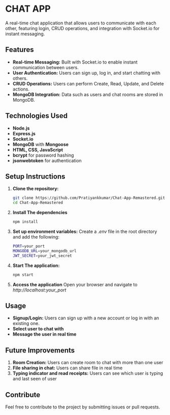 
# CHAT APP

A real-time chat application that allows users to communicate with each other, featuring login, CRUD operations, and integration with Socket.io for instant messaging.


## Features
- **Real-time Messaging:** Built with Socket.io to enable instant communication between users.
- **User Authentication:** Users can sign up, log in, and start chatting with others.
- **CRUD Operations:** Users can perform Create, Read, Update, and Delete actions.
- **MongoDB Integration:** Data such as users and chat rooms are stored in MongoDB.
## Technologies Used
- **Node.js**
- **Express.js**
- **Socket.io**
- **MongoDB** with **Mongoose**
- **HTML, CSS, JavaScript**
- **bcrypt** for password hashing
- **jsonwebtoken** for authentication

## Setup Instructions
1. **Clone the repository:**

   ```bash
   git clone https://github.com/Pratiyankkumar/Chat-App-Remastered.git
   cd Chat-App-Remastered
2. **Install The dependencies**
    ```bash
    npm install
3. **Set up environment variables:**
    Create a *.env* file in the root directory and add the following:

    ```bash
    PORT=your_port
    MONGODB_URL=your_mongodb_url
    JWT_SECRET=your_jwt_secret
4. **Start The application:**
    ```bash
    npm start
5. **Access the application**
    Open your browser and navigate to *http://localhost:your_port*

## Usage
- **Signup/Login:** Users can sign up with a new account or log in with an existing one.
- **Select user to chat with**
- **Message the user in real time**
## Future Improvements

1. **Room Creation:** Users can create room to chat with more than one user
2. **File sharing in chat:** Users can share file in real time
3. **Typing indicator and read receipts:** Users can see which user is typing and last seen of user
## Contribute
Feel free to contribute to the project by submitting issues or pull requests.
